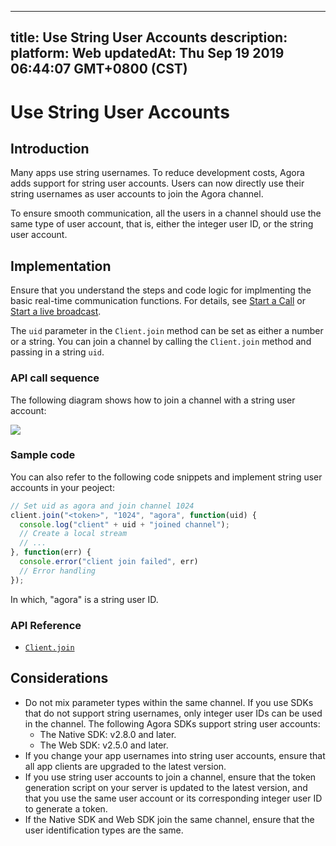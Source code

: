 
---
title: Use String User Accounts
description: 
platform: Web
updatedAt: Thu Sep 19 2019 06:44:07 GMT+0800 (CST)
---
# Use String User Accounts
## Introduction

Many apps use string usernames. To reduce development costs, Agora adds support for string user accounts. Users can now directly use their string usernames as user accounts to join the Agora channel.

To ensure smooth communication, all the users in a channel should use the same type of user account, that is, either the integer user ID, or the string user account.


## Implementation

Ensure that you understand the steps and code logic for implmenting the basic real-time communication functions. For details, see [Start a Call](../../en/Video/start_call_web.md) or [Start a live broadcast](../../en/Video/start_live_web.md).

The `uid` parameter in the `Client.join` method can be set as either a number or a string. You can join a channel by calling the `Client.join` method and passing in a string `uid`.


### API call sequence

The following diagram shows how to join a channel with a string user account:

![](https://web-cdn.agora.io/docs-files/1568875442230)

### Sample code

You can also refer to the following code snippets and implement string user accounts in your peoject:

```javascript
// Set uid as agora and join channel 1024
client.join("<token>", "1024", "agora", function(uid) {
  console.log("client" + uid + "joined channel");
  // Create a local stream
  // ...
}, function(err) {
  console.error("client join failed", err)
  // Error handling
});
```

In which, "agora" is a string user ID.

### API Reference
* [`Client.join`](https://docs.agora.io/en/Video/API%20Reference/web/interfaces/agorartc.client.html#join)

## Considerations

- Do not mix parameter types within the same channel. If you use SDKs that do not support string usernames, only integer user IDs can be used in the channel. The following Agora SDKs support string user accounts:
  - The Native SDK: v2.8.0 and later.
  - The Web SDK: v2.5.0 and later.
- If you change your app usernames into string user accounts, ensure that all app clients are upgraded to the latest version.
- If you use string user accounts to join a channel, ensure that the token generation script on your server is updated to the latest version, and that you use the same user account or its corresponding integer user ID to generate a token. 
- If the Native SDK and Web SDK join the same channel, ensure that the user identification types are the same. 

